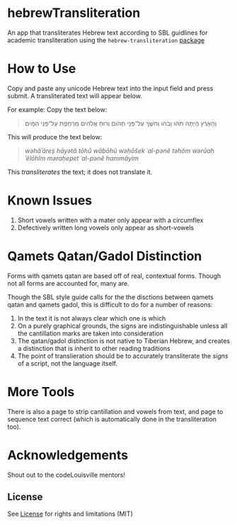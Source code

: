# hebrewTransliteration

An app that transliterates Hebrew text according to SBL guidlines for academic transliteration using the `hebrew-transliteration` [package](https://www.npmjs.com/package/hebrew-transliteration)

# How to Use

Copy and paste any unicode Hebrew text into the input field and press submit. A transliterated text will appear below.

For example:
Copy the text below:

> וְהָאָרֶץ הָיְתָה תֹהוּ וָבֹהוּ וְחֹשֶׁךְ עַל־פְּנֵי תְהֹום וְרוּחַ אֱלֹהִים מְרַחֶפֶת עַל־פְּנֵי הַמָּֽיִם׃

This will produce the text below:

> _wǝhāʾāreṣ hāyǝtâ tōhû wābōhû wǝḥōšek ʿal-pǝnê tǝhôm wǝrûaḥ ʾĕlōhîm mǝraḥepet ʿal-pǝnê hammāyim_

This _transliterates_ the text; it does not translate it.

# Known Issues

1. Short vowels written with a mater only appear with a circumflex
2. Defectively written long vowels only appear as short-vowels

# Qamets Qatan/Gadol Distinction

Forms with qamets qatan are based off of real, contextual forms.
Though not all forms are accounted for, many are.

Though the SBL style guide calls for the the disctions between qamets qatan and qamets gadol, this is difficult to do for a number of reasons:

1. In the text it is not always clear which one is which
2. On a purely graphical grounds, the signs are indistinguishable unless all the cantillation marks are taken into consideration
3. The qatan/gadol distinction is not native to Tiberian Hebrew, and creates a distinction that is inherit to other reading traditions
4. The point of translieration should be to accurately transliterate the _signs_ of a script, not the language itself.

# More Tools

There is also a page to strip cantillation and vowels from text, and page to sequence text correct (which is automatically done in the transliteration too).

# Acknowledgements

Shout out to the codeLouisville mentors!

## License

See [License](./license.md) for rights and limitations (MIT)
